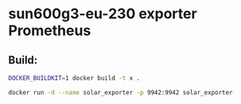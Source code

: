 # sun600g3-eu-230 exporter Prometheus

## Build:
```sh
DOCKER_BUILDKIT=1 docker build -t x .

docker run -d --name solar_exporter -p 9942:9942 solar_exporter
```
